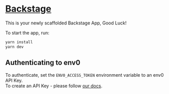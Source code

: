 # [Backstage](https://backstage.io)

This is your newly scaffolded Backstage App, Good Luck!

To start the app, run:

```sh
yarn install
yarn dev
```

## Authenticating to env0

To authenticate, set the `ENV0_ACCESS_TOKEN` environment variable to an env0 API Key.  
To create an API Key - please follow [our docs](https://docs.env0.com/docs/api-keys).
